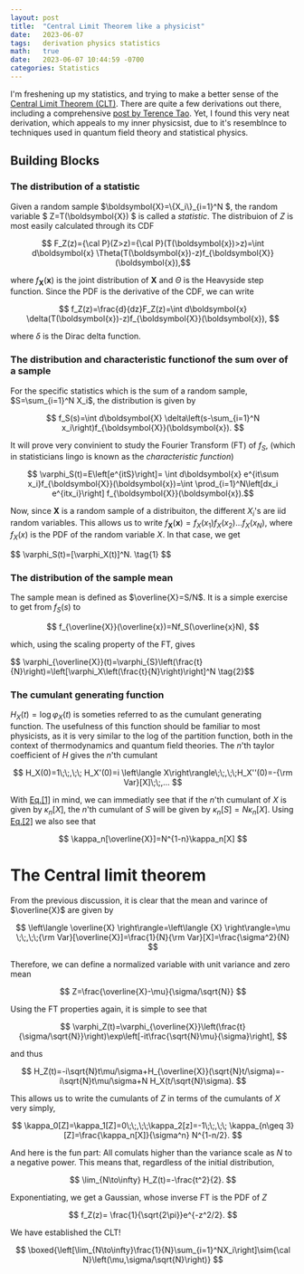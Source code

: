```yaml
---
layout: post
title:  "Central Limit Theorem like a physicist"
date:   2023-06-07
tags:   derivation physics statistics
math:   true
date:   2023-06-07 10:44:59 -0700
categories: Statistics
---
```

I'm freshening up my statistics, and trying to make a better sense of the [Central Limit Theorem (CLT)](https://en.wikipedia.org/wiki/Central_limit_theorem). There are quite a few derivations out there, including a comprehensive [post by Terence Tao](https://terrytao.wordpress.com/2010/01/05/254a-notes-2-the-central-limit-theorem/).
Yet, I found this very neat derivation, which appeals to my inner physicsist, due to it's resemblnce to techniques used in quantum field theory and statistical physics.


## Building Blocks
### The distribution of a statistic 
Given a random sample $\boldsymbol{X}=\\{X_i\\}_{i=1}^N $, the random variable $ Z=T(\boldsymbol{X}) $ is called a *statistic*. The distribuion of $Z$ is most easily calculated through its CDF

$$ F_Z(z)={\cal P}(Z>z)={\cal P}(T(\boldsymbol{x})>z)=\int d\boldsymbol{x} \Theta(T(\boldsymbol{x})-z)f_{\boldsymbol{X}}(\boldsymbol{x}),$$


where $f_{\boldsymbol{X}}(\boldsymbol{x})$ is the joint distribution of $\boldsymbol{X}$ and $\Theta$ is the Heavyside step function. Since the PDF is the derivative of the  CDF, we can write

$$ f_Z(z)=\frac{d}{dz}F_Z(z)=\int d\boldsymbol{x} \delta(T(\boldsymbol{x})-z)f_{\boldsymbol{X}}(\boldsymbol{x}), $$

where $\delta$ is the Dirac delta function.


### The distribution and characteristic functionof the sum over of a sample
For the specific statistics which is the sum of a random sample, $S=\sum_{i=1}^N X_i$, the distribution is given by

$$ f_S(s)=\int d\boldsymbol{X} \delta\left(s-\sum_{i=1}^N x_i\right)f_{\boldsymbol{X}}(\boldsymbol{x}). $$

It will prove very convinient to study the Fourier Transform (FT) of $f_S$, (which in statisticians lingo is known as the *characteristic function*) 

$$ \varphi_S(t)=E\left[e^{itS}\right]= \int d\boldsymbol{x} e^{it\sum x_i}f_{\boldsymbol{X}}(\boldsymbol{x})=\int \prod_{i=1}^N\left[dx_i e^{itx_i}\right] f_{\boldsymbol{X}}(\boldsymbol{x}).$$

Now, since $\boldsymbol{X}$ is a random sample of a distribuiton, the different $X_i$'s are iid random variables. This allows us to write $f_{\boldsymbol{X}}(\boldsymbol{x})=f_X(x_1)f_X(x_2)...f_X(x_N)$, where $f_X(x)$ is the PDF of the random variable $X$. In that case, we get
 
<div id="eq_phiS_phiX">
$$ \varphi_S(t)=[\varphi_X(t)]^N. \tag{1} $$
</div>


### The distribution of the sample mean
The sample mean is defined as $\overline{X}=S/N$. It is a simple exercise to get from $f_S(s)$ to

$$ f_{\overline{X}}(\overline{x})=Nf_S(\overline{x}N), $$

which, using the scaling property of the FT, gives

<div id="eq_phi_mean">
$$ \varphi_{\overline{X}}(t)=\varphi_{S}\left(\frac{t}{N}\right)=\left[\varphi_X\left(\frac{t}{N}\right)\right]^N \tag{2}$$ 
</div>




### The cumulant generating function
$H_X(t)=\log \varphi_X(t)$ is someties referred to as the cumulant generating function. The usefulness of this function should be familiar to most physicists, as it is very similar to the log of the partition function, both in the context  of thermodynamics and quantum field theories. The $n$'th taylor coefficient of $H$ gives the $n$'th cumulant

$$ H_X(0)=1\;\;,\;\; H_X'(0)=i \left\langle X\right\rangle\;\;,\;\;H_X''(0)=-{\rm Var}[X]\;\;,... $$

With [Eq.[1]](#eq_phiS_phiX) in mind, we can immediatly see that if the $n$'th cumulant of $X$ is given by $\kappa_n[X]$, the  $n$'th cumulant of  $S$ will be given by $\kappa_n[S] = N\kappa_n[X]$. Using [Eq.[2]](#eq_phi_mean) we also see that 

$$
\kappa_n[\overline{X}]=N^{1-n}\kappa_n[X]
$$


# The Central limit theorem
From the previous discussion, it is clear that the mean and varince of $\overline{X}$ are given by

$$  \left\langle \overline{X} \right\rangle=\left\langle {X} \right\rangle=\mu \;\;,\;\;{\rm Var}[\overline{X}]=\frac{1}{N}{\rm Var}[X]=\frac{\sigma^2}{N}
$$

Therefore, we can define a normalized variable with unit variance and zero mean

$$
Z=\frac{\overline{X}-\mu}{\sigma/\sqrt{N}}
$$

Using the FT properties again, it is simple to see that

$$
\varphi_Z(t)=\varphi_{\overline{X}}\left(\frac{t}{\sigma/\sqrt{N}}\right)\exp\left[-it\frac{\sqrt{N}\mu}{\sigma}\right],
$$

and thus 

$$ H_Z(t)=-i\sqrt{N}t\mu/\sigma+H_{\overline{X}}(\sqrt{N}t/\sigma)=-i\sqrt{N}t\mu/\sigma+N H_X(t/\sqrt{N}\sigma). $$

This allows us to write the cumulants of $Z$ in terms of the cumulants of $X$ very simply,

$$
\kappa_0[Z]=\kappa_1[Z]=0\;\;,\;\;\kappa_2[z]=-1\;\;,\;\; \kappa_{n\geq 3}[Z]=\frac{\kappa_n[X]}{\sigma^n} N^{1-n/2}.
$$

And here is the fun part: All comulats higher than the variance scale as $N$ to a negative power. This means that, regardless of the initial distribution,

$$ \lim_{N\to\infty} H_Z(t)=-\frac{t^2}{2}. $$

Exponentiating, we get a Gaussian, whose inverse FT is the PDF of $Z$

$$ f_Z(z)= \frac{1}{\sqrt{2\pi}}e^{-z^2/2}. $$

We have established the CLT!

$$
\boxed{\left[\lim_{N\to\infty}\frac{1}{N}\sum_{i=1}^NX_i\right]\sim{\cal N}\left(\mu,\sigma/\sqrt{N}\right)}
$$








